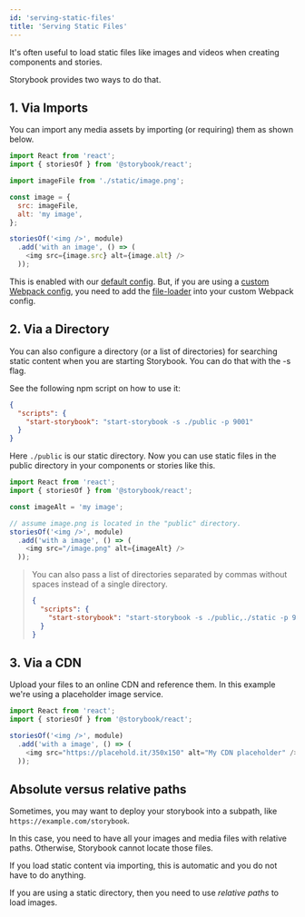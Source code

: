 ```yaml
---
id: 'serving-static-files'
title: 'Serving Static Files'
---
```


It's often useful to load static files like images and videos when creating components and stories.

Storybook provides two ways to do that.

## 1. Via Imports

You can import any media assets by importing (or requiring) them as shown below.

```js
import React from 'react';
import { storiesOf } from '@storybook/react';

import imageFile from './static/image.png';

const image = {
  src: imageFile,
  alt: 'my image',
};

storiesOf('<img />', module)
  .add('with an image', () => (
    <img src={image.src} alt={image.alt} />
  ));
```

This is enabled with our [default config](/configurations/default-config). But, if you are using a [custom Webpack config](/configurations/custom-webpack-config), you need to add the [file-loader](https://github.com/webpack/file-loader) into your custom Webpack config.

## 2. Via a Directory

You can also configure a directory (or a list of directories) for searching static content when you are starting Storybook. You can do that with the -s flag.

See the following npm script on how to use it:

```json
{
  "scripts": {
    "start-storybook": "start-storybook -s ./public -p 9001"
  }
}
```

Here `./public` is our static directory. Now you can use static files in the public directory in your components or stories like this.

```js
import React from 'react';
import { storiesOf } from '@storybook/react';

const imageAlt = 'my image';

// assume image.png is located in the "public" directory.
storiesOf('<img />', module)
  .add('with a image', () => (
    <img src="/image.png" alt={imageAlt} />
  ));
```

> You can also pass a list of directories separated by commas without spaces instead of a single directory.
>
> ```json
> {
>   "scripts": {
>     "start-storybook": "start-storybook -s ./public,./static -p 9001"
>   }
> }
> ```

## 3. Via a CDN

Upload your files to an online CDN and reference them.
In this example we're using a placeholder image service.

```js
import React from 'react';
import { storiesOf } from '@storybook/react';

storiesOf('<img />', module)
  .add('with a image', () => (
    <img src="https://placehold.it/350x150" alt="My CDN placeholder" />
  ));
```

## Absolute versus relative paths

Sometimes, you may want to deploy your storybook into a subpath, like `https://example.com/storybook`.

In this case, you need to have all your images and media files with relative paths. Otherwise, Storybook cannot locate those files.

If you load static content via importing, this is automatic and you do not have to do anything.

If you are using a static directory, then you need to use _relative paths_ to load images.
